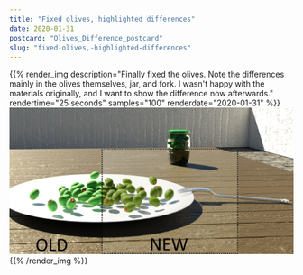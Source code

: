 ```yaml
---
title: "Fixed olives, highlighted differences"
date: 2020-01-31
postcard: "Olives_Difference_postcard"
slug: "fixed-olives,-highlighted-differences"
---
```


{{% render_img
  description="Finally fixed the olives. Note the differences mainly in the olives themselves, jar, and fork. I wasn't happy with the materials originally, and I want to show the difference now afterwards."
  rendertime="25 seconds"
  samples="100" 
  renderdate="2020-01-31" %}}
![Old olive render vs new bits](img/Olives_Difference.png)
{{% /render_img %}}  


